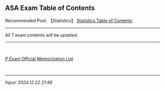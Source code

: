 ## **ASA Exam Table of Contents**

Recommended Post: 【Statistics】 [Statistics Table of Contents](https://jb243.github.io/pages/1641)

---

All 7 exam contents will be updated.

---

<br>

[P Exam Official Memorization List](https://jb243.github.io/pages/626)

<br>

---

_Input: 2024.12.22 21:46_